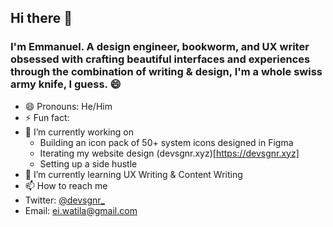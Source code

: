 ## **Hi there 👋**

### I'm Emmanuel. A design engineer, bookworm, and UX writer obsessed with crafting beautiful interfaces and experiences through the combination of writing & design, I'm a whole swiss army knife, I guess. 😄

- 😄 Pronouns: He/Him
- ⚡ Fun fact:
- 🔭 I’m currently working on
  - Building an icon pack of 50+ system icons designed in Figma
  - Iterating my website design (devsgnr.xyz)[https://devsgnr.xyz]
  - Setting up a side hustle
- 🌱 I’m currently learning UX Writing & Content Writing
- 📫 How to reach me
- Twitter: [@devsgnr\_](https://twitter.com/devsgnr*)
- Email: [ei.watila@gmail.com](mailto:ei.watila@gmail.com)
<!--
**devsgnr/devsgnr** is a ✨ _special_ ✨ repository because its `README.md` (this file) appears on your GitHub profile.
Here are some ideas to get you started:
- 👯 I’m looking to collaborate on ...
- 🤔 I’m looking for help with ...
- 💬 Ask me about ...
- 😄 Pronouns: ...
- ⚡ Fun fact: ...
  -->
